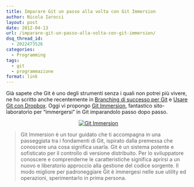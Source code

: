 ```yaml
---
title: Imparare Git un passo alla volta con Git Immersion
author: Nicola Iarocci
layout: post
date: 2012-04-13
url: /imparare-git-un-passo-alla-volta-con-git-immersion/
dsq_thread_id:
  - 2022473526
categories:
  - Programming
tags:
  - git
  - programmazione
format: link
---
```

Già sapete che Git è uno degli strumenti senza i quali non potrei più vivere, ne ho scritto anche recentemente in [Branching di successo per Git][1] e [Usare Git con Dropbox][2]. Oggi vi propongo <a title="Git Immersion" href="http://gitimmersion.com/index.html" target="_blank">Git Immersion</a>, fantastico sito-laboratorio per &#8220;immergersi&#8221; in Git imparandolo passo dopo passo.

<p style="text-align: center;">
  <a href="http://gitimmersion.com/"><img class="aligncenter size-full wp-image-4850" style="border-style: initial; border-color: initial; border-image: initial; border-width: 0px;" title="Git Immersion" src="images/gitimmersion.png?fit=300%2C203" alt="Git Immersion" srcset="http://i1.wp.com/nicolaiarocci.com/wp-content/uploads/gitimmersion.png?w=300 300w, http://i1.wp.com/nicolaiarocci.com/wp-content/uploads/gitimmersion.png?resize=150%2C101 150w" sizes="(max-width: 300px) 100vw, 300px" data-recalc-dims="1" /></a>
</p>

> Git Immersion è un tour guidato che ti accompagna in una passeggiata tra i fondamenti di Git, ispirato dalla premessa che conoscere una cosa significa usarla. Git è un sistema potente e sofisticato per il controllo di versione distribuito. Per lo sviluppatore conoscere e comprenderne le caratteristiche significa aprirsi a un nuovo e liberatorio approccio alla gestione del codice sorgente. Il modo migliore per padroneggiare Git è immergesi nelle sue utility ed operazioni, sperimentarlo in prima persona.

 [1]: http://nicolaiarocci.com/branching-di-successo-per-git/ "Branching di successo per Git"
 [2]: http://nicolaiarocci.com/usare-git-con-dropbox/ "Usare Git con Dropbox"

